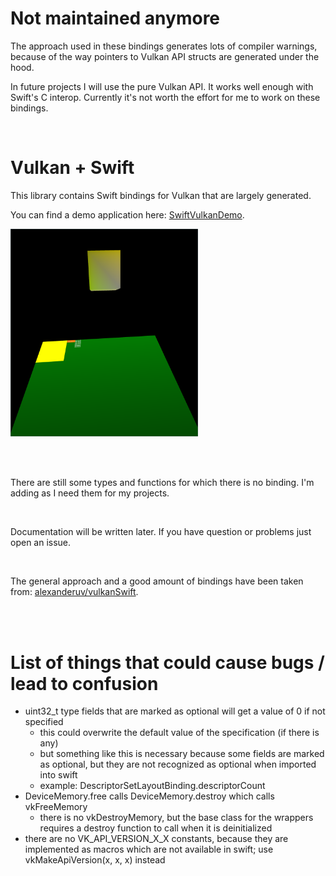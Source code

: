 # Not maintained anymore

The approach used in these bindings generates lots of compiler warnings, because of the way pointers to Vulkan API structs are generated under the hood.

In future projects I will use the pure Vulkan API. It works well enough with Swift's C interop. Currently it's not worth the effort for me to work on these bindings.

<br>

# Vulkan + Swift

This library contains Swift bindings for Vulkan that are largely generated.

You can find a demo application here: [SwiftVulkanDemo](https://github.com/UnGast/SwiftVulkanDemo).

<img alt="screenshot" src="https://github.com/UnGast/SwiftVulkanDemo/raw/master/Docs/Assets/screenshot.png?raw=true" width="300"/>

<br><br>

There are still some types and functions for which there is no binding. I'm adding as I need them for my projects.

<br>

Documentation will be written later. If you have question or problems just open an issue.

<br>

The general approach and a good amount of bindings have been taken from: [alexanderuv/vulkanSwift](https://github.com/alexanderuv/vulkanSwift).

<br>
<br>

# List of things that could cause bugs / lead to confusion

- uint32_t type fields that are marked as optional will get a value of 0 if not specified
  - this could overwrite the default value of the specification (if there is any)
  - but something like this is necessary because some fields are marked as optional, but they are not recognized as optional when imported into swift
  - example: DescriptorSetLayoutBinding.descriptorCount
- DeviceMemory.free calls DeviceMemory.destroy which calls vkFreeMemory
  - there is no vkDestroyMemory, but the base class for the wrappers requires a destroy function to call when it is deinitialized
- there are no VK_API_VERSION_X_X constants, because they are implemented as macros which are not available in swift; use vkMakeApiVersion(x, x, x) instead